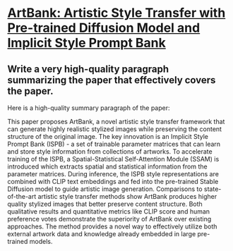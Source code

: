 # [ArtBank: Artistic Style Transfer with Pre-trained Diffusion Model and   Implicit Style Prompt Bank](https://arxiv.org/abs/2312.06135)

## Write a very high-quality paragraph summarizing the paper that effectively covers the paper.

 Here is a high-quality summary paragraph of the paper:

This paper proposes ArtBank, a novel artistic style transfer framework that can generate highly realistic stylized images while preserving the content structure of the original image. The key innovation is an Implicit Style Prompt Bank (ISPB) - a set of trainable parameter matrices that can learn and store style information from collections of artworks. To accelerate training of the ISPB, a Spatial-Statistical Self-Attention Module (SSAM) is introduced which extracts spatial and statistical information from the parameter matrices. During inference, the ISPB style representations are combined with CLIP text embeddings and fed into the pre-trained Stable Diffusion model to guide artistic image generation. Comparisons to state-of-the-art artistic style transfer methods show ArtBank produces higher quality stylized images that better preserve content structure. Both qualitative results and quantitative metrics like CLIP score and human preference votes demonstrate the superiority of ArtBank over existing approaches. The method provides a novel way to effectively utilize both external artwork data and knowledge already embedded in large pre-trained models.
